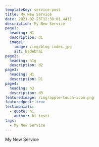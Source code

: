 ```yaml
---
templateKey: service-post
title: My New Service
date: 2021-02-23T12:38:01.441Z
description: My New Service
page1:
  heading: H1
  description: d1
  image1:
    image: /img/blog-index.jpg
    alt: Badebhai
page2:
  heading: h1g
  description: d2
page3:
  heading: H1
  description: D1
page4:
  heading: h3
  description: d3
featuredimage: /img/apple-touch-icon.png
featuredpost: true
testimonials:
  - quote: hi
    author: hi testi
tags:
  - My New Service
---
```

My New Service
